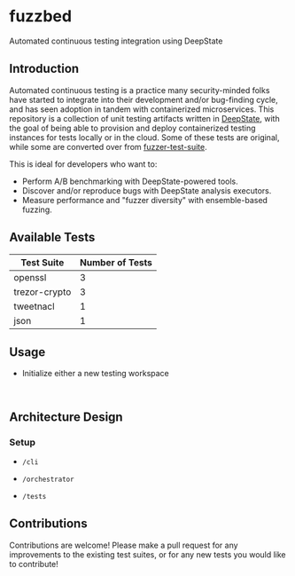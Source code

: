 # fuzzbed

Automated continuous testing integration using DeepState

## Introduction

Automated continuous testing is a practice many security-minded folks have started to integrate into their development and/or bug-finding cycle, and has seen adoption in tandem with containerized microservices. This repository is a collection of unit testing artifacts written in [DeepState](https://github.com/trailofbits/deepstate), with the goal of being able to provision and deploy containerized testing instances for tests locally or in the cloud. Some of these tests are original, while some are converted over from [fuzzer-test-suite](https://github.com/google/fuzzer-test-suite.git).

This is ideal for developers who want to:

* Perform A/B benchmarking with DeepState-powered tools.
* Discover and/or reproduce bugs with DeepState analysis executors.
* Measure performance and "fuzzer diversity" with ensemble-based fuzzing.

## Available Tests

| Test Suite    | Number of Tests |
|---------------|-----------------|
| openssl       | 3				  |
| trezor-crypto | 3				  |
| tweetnacl     | 1				  |
| json          | 1				  |

## Usage

* Initialize either a new testing workspace

```


```

## Architecture Design

### Setup

- `/cli`

- `/orchestrator`

- `/tests`

## Contributions

Contributions are welcome! Please make a pull request for any improvements to the existing test suites, or for any new tests you would like to contribute!
